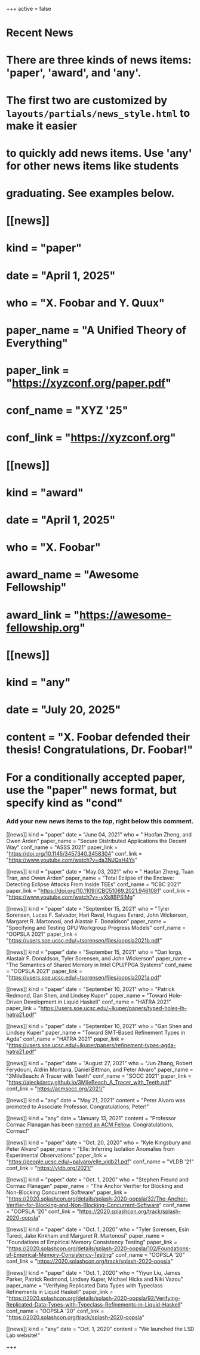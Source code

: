 +++
active = false

# Recent News
# There are three kinds of news items: 'paper', 'award', and 'any'.
# The first two are customized by `layouts/partials/news_style.html` to make it easier
# to quickly add news items. Use 'any' for other news items like students
# graduating. See examples below.
# 
# [[news]]
#   kind = "paper"
#   date = "April 1, 2025"
#   who = "X. Foobar and Y. Quux"
#   paper_name = "A Unified Theory of Everything"
#   paper_link = "https://xyzconf.org/paper.pdf"
#   conf_name = "XYZ '25"
#   conf_link = "https://xyzconf.org"
# 
# [[news]]
#   kind = "award"
#   date = "April 1, 2025"
#   who = "X. Foobar"
#   award_name = "Awesome Fellowship"
#   award_link = "https://awesome-fellowship.org"
# 
# [[news]]
#   kind = "any"
#   date = "July 20, 2025"
#   content = "X. Foobar defended their thesis!  Congratulations, Dr. Foobar!"
#
# For a conditionally accepted paper, use the "paper" news format, but specify kind as "cond"

### Add your new news items to the *top*, right below this comment.

[[news]]
   kind = "paper"
   date = "June 04, 2021"
   who = " Haofan Zheng, and Owen Arden"
   paper_name = "Secure Distributed Applications the Decent Way"
   conf_name = "ASSS 2021"
   paper_link = "https://doi.org/10.1145/3457340.3458304"
   conf_link = "https://www.youtube.com/watch?v=da3NJQaH4Ys"

[[news]]
   kind = "paper"
   date = "May 03, 2021"
   who = " Haofan Zheng, Tuan Tran, and Owen Arden"
   paper_name = "Total Eclipse of the Enclave: Detecting Eclipse Attacks From Inside TEEs"
   conf_name = "ICBC 2021"
   paper_link = "https://doi.org/10.1109/ICBC51069.2021.9461081"
   conf_link = "https://www.youtube.com/watch?v=-yXk8BPSlMg"

[[news]]
   kind = "paper"
   date = "September 15, 2021"
   who = "Tyler Sorensen, Lucas F. Salvador, Hari Raval, Hugues Evrard, John Wickerson, Margaret R. Martonosi, and Alastair F. Donaldson"
   paper_name = "Specifying and Testing GPU Workgroup Progress Models"
   conf_name = "OOPSLA 2021"
   paper_link = "https://users.soe.ucsc.edu/~tsorensen/files/oopsla2021b.pdf"

[[news]]
   kind = "paper"
   date = "September 15, 2021"
   who = "Dan Iorga, Alastair F. Donaldson, Tyler Sorensen, and John Wickerson"
   paper_name = "The Semantics of Shared Memory in Intel CPU/FPGA Systems"
   conf_name = "OOPSLA 2021"
   paper_link = "https://users.soe.ucsc.edu/~tsorensen/files/oopsla2021a.pdf"
   
[[news]]
   kind = "paper"
   date = "September 10, 2021"
   who = "Patrick Redmond, Gan Shen, and Lindsey Kuper"
   paper_name = "Toward Hole-Driven Development in Liquid Haskell"
   conf_name = "HATRA 2021"
   paper_link = "https://users.soe.ucsc.edu/~lkuper/papers/typed-holes-lh-hatra21.pdf"

[[news]]
   kind = "paper"
   date = "September 10, 2021"
   who = "Gan Shen and Lindsey Kuper"
   paper_name = "Toward SMT-Based Refinement Types in Agda"
   conf_name = "HATRA 2021"
   paper_link = "https://users.soe.ucsc.edu/~lkuper/papers/refinement-types-agda-hatra21.pdf"

[[news]]
   kind = "paper"
   date = "August 27, 2021"
   who = "Jun Zhang, Robert Ferydouni, Aldrin Montana, Daniel Bittman, and Peter Alvaro"
   paper_name = "3MileBeach: A Tracer with Teeth"
   conf_name = "SOCC 2021"
   paper_link = "https://aleckdarcy.github.io/3MileBeach_A_Tracer_with_Teeth.pdf"
   conf_link = "https://acmsocc.org/2021/"
   
[[news]]
  kind = "any"
  date = "May 21, 2021"
  content = "Peter Alvaro was promoted to Associate Professor.  Congratulations, Peter!"
  
[[news]]
  kind = "any"
  date = "January 13, 2021"
  content = "Professor Cormac Flanagan has been <a href='https://news.ucsc.edu/2021/01/flanagan-acm-fellow.html'>named an ACM Fellow</a>.  Congratulations, Cormac!"

[[news]]
  kind = "paper"
  date = "Oct. 20, 2020"
  who = "Kyle Kingsbury and Peter Alvaro"
  paper_name = "Elle: Inferring Isolation Anomalies from Experimental Observations"
  paper_link = "https://people.ucsc.edu/~palvaro/elle_vldb21.pdf"
  conf_name = "VLDB '21"
  conf_link = "https://vldb.org/2021/"
  
[[news]]
  kind = "paper"
  date = "Oct. 1, 2020"
  who = "Stephen Freund and Cormac Flanagan"
  paper_name = "The Anchor Verifier for Blocking and Non-Blocking Concurrent Software"
  paper_link = "https://2020.splashcon.org/details/splash-2020-oopsla/32/The-Anchor-Verifier-for-Blocking-and-Non-Blocking-Concurrent-Software"
  conf_name = "OOPSLA '20"
  conf_link = "https://2020.splashcon.org/track/splash-2020-oopsla"

[[news]]
  kind = "paper"
  date = "Oct. 1, 2020"
  who = "Tyler Sorensen, Esin Tureci, Jake Kirkham and Margaret R. Martonosi"
  paper_name = "Foundations of Empirical Memory Consistency Testing"
  paper_link = "https://2020.splashcon.org/details/splash-2020-oopsla/102/Foundations-of-Empirical-Memory-Consistency-Testing"
  conf_name = "OOPSLA '20"
  conf_link = "https://2020.splashcon.org/track/splash-2020-oopsla"
  
[[news]]
  kind = "paper"
  date = "Oct. 1, 2020"
  who = "Yiyun Liu, James Parker, Patrick Redmond, Lindsey Kuper, Michael Hicks and Niki Vazou"
  paper_name = "Verifying Replicated Data Types with Typeclass Refinements in Liquid Haskell"
  paper_link = "https://2020.splashcon.org/details/splash-2020-oopsla/92/Verifying-Replicated-Data-Types-with-Typeclass-Refinements-in-Liquid-Haskell"
  conf_name = "OOPSLA '20"
  conf_link = "https://2020.splashcon.org/track/splash-2020-oopsla"
  
[[news]]
  kind = "any"
  date = "Oct. 1, 2020"
  content = "We launched the LSD Lab website!"

+++
